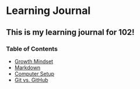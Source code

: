 # Learning Journal
## This is my learning journal for 102!

### Table of Contents
- [Growth Mindset](growth-mindset.md)
- [Markdown](markdown-notes.md)
- [Computer Setup](computer-setup.md)
- [Git vs. GitHub](git-github-notes.md)


